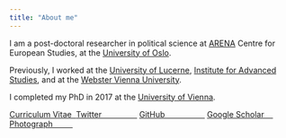 ```yaml
---
title: "About me"
---
```


I am a post-doctoral researcher in political science at [ARENA](https://www.sv.uio.no/arena/english/) Centre for European Studies, at the [University of Oslo](https://www.uio.no/english/).


Previously, I worked at the [University of Lucerne](https://www.unilu.ch), <a href="https://www.ihs.ac.at" target="_blank">Institute for Advanced Studies</a>, and at the <a href="http://webster.ac.at" target="_blank">Webster Vienna University</a>.

I completed my PhD in 2017 at the <a href="https://www.univie.ac.at/en/" target="_blank">University of Vienna</a>.


<div class="home">
<a href="https://resulumit.com/files/cv_resulumit.pdf" class="badge badge-large" id="h1">Curriculum Vitae&nbsp; <i class="fa fa-file-pdf-o"></i></a>
<a href="https://twitter.com/ResulUmit" class="badge badge-large" id="h2">Twitter &nbsp;&nbsp;&nbsp;&nbsp;&nbsp;&nbsp;&nbsp;&nbsp;&nbsp;&nbsp;&nbsp;&nbsp;&nbsp;&nbsp;&nbsp;<i class="fa fa-twitter"></i></a>
<a href="https://github.com/resulumit" class="badge badge-large" id="h3">GitHub &nbsp;&nbsp;&nbsp;&nbsp;&nbsp;&nbsp;&nbsp;&nbsp;&nbsp;&nbsp;&nbsp;&nbsp;&nbsp;&nbsp;&nbsp;&nbsp;&nbsp;<i class="fa fa-github"></i></a>
<a href="https://scholar.google.com/citations?user=J5Ck-vkAAAAJ&hl=en" class="badge badge-large" id="h4">Google Scholar&nbsp;&nbsp;&nbsp;&nbsp;<i class="ai ai-google-scholar"></i></a>
<a href="https://resulumit.com/images/resul_umit.jpg" class="badge badge-large" id="h5">Photograph&nbsp;&nbsp;&nbsp;&nbsp;&nbsp;&nbsp;&nbsp;&nbsp;&nbsp;<i class="fa fa-camera"></i></a>
</div>

